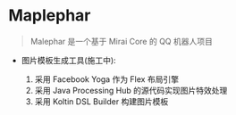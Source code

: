 # Maplephar

> Malephar 是一个基于 Mirai Core 的 QQ 机器人项目

* 图片模板生成工具(施工中):
    
    1. 采用 Facebook Yoga 作为 Flex 布局引擎
    2. 采用 Java Processing Hub 的源代码实现图片特效处理
    3. 采用 Koltin DSL Builder 构建图片模板